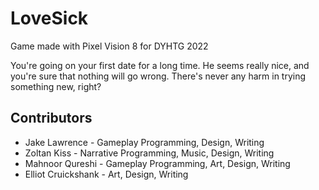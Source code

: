 # LoveSick
Game made with Pixel Vision 8 for DYHTG 2022

You're going on your first date for a long time. He seems really nice, and you're sure that nothing will go wrong. There's never any harm in trying something new, right?

## Contributors
 * Jake Lawrence - Gameplay Programming, Design, Writing
 * Zoltan Kiss - Narrative Programming, Music, Design, Writing
 * Mahnoor Qureshi - Gameplay Programming, Art, Design, Writing
 * Elliot Cruickshank - Art, Design, Writing

